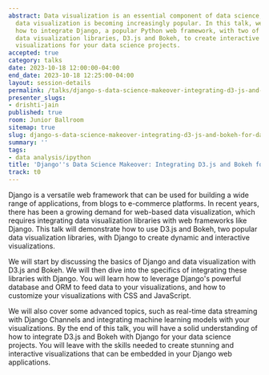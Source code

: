 ```yaml
---
abstract: Data visualization is an essential component of data science, and web-based
  data visualization is becoming increasingly popular. In this talk, we will explore
  how to integrate Django, a popular Python web framework, with two of the most popular
  data visualization libraries, D3.js and Bokeh, to create interactive and dynamic
  visualizations for your data science projects.
accepted: true
category: talks
date: 2023-10-18 12:00:00-04:00
end_date: 2023-10-18 12:25:00-04:00
layout: session-details
permalink: /talks/django-s-data-science-makeover-integrating-d3-js-and-bokeh-for-data-visualization/
presenter_slugs:
- drishti-jain
published: true
room: Junior Ballroom
sitemap: true
slug: django-s-data-science-makeover-integrating-d3-js-and-bokeh-for-data-visualization
summary: ''
tags:
- data analysis/ipython
title: 'Django''s Data Science Makeover: Integrating D3.js and Bokeh for Data Visualization'
track: t0
---
```


Django is a versatile web framework that can be used for building a wide range of applications, from blogs to e-commerce platforms. In recent years, there has been a growing demand for web-based data visualization, which requires integrating data visualization libraries with web frameworks like Django. This talk will demonstrate how to use D3.js and Bokeh, two popular data visualization libraries, with Django to create dynamic and interactive visualizations.

We will start by discussing the basics of Django and data visualization with D3.js and Bokeh. We will then dive into the specifics of integrating these libraries with Django. You will learn how to leverage Django's powerful database and ORM to feed data to your visualizations, and how to customize your visualizations with CSS and JavaScript.

We will also cover some advanced topics, such as real-time data streaming with Django Channels and integrating machine learning models with your visualizations. By the end of this talk, you will have a solid understanding of how to integrate D3.js and Bokeh with Django for your data science projects. You will leave with the skills needed to create stunning and interactive visualizations that can be embedded in your Django web applications.